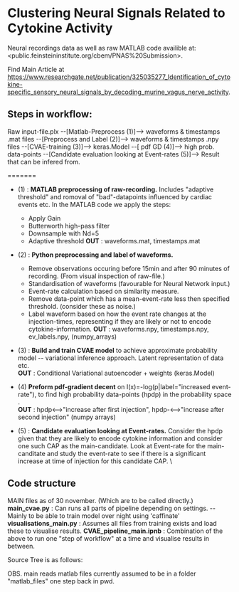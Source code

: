 

# Clustering Neural Signals Related to Cytokine Activity

Neural recordings data as well as raw MATLAB code availible at: 
<public.feinsteininstitute.org/cbem/PNAS%20Submission>.

Find Main Article at <https://www.researchgate.net/publication/325035277_Identification_of_cytokine-specific_sensory_neural_signals_by_decoding_murine_vagus_nerve_activity>. 

## Steps in workflow:

Raw input-file.plx --[Matlab-Preprocess (1)]--> waveforms & timestamps .mat files --[Preprocess and Label (2)]-->  waveforms & timestamps .npy files --[CVAE-training (3)]--> keras.Model 
--[ pdf GD (4)]--> high prob. data-points --[Candidate evaluation looking at Event-rates (5)]--> Result that can be infered from. 


=======
* (1) : **MATLAB preprocessing of raw-recording.** Includes "adaptive threshold" and romoval of "bad"-datapoints influenced by cardiac events etc. In the MATLAB code we apply the steps:
    * Apply Gain
    * Butterworth high-pass filter
    * Downsample with Nd=5
    * Adaptive threshold
**OUT** : waveforms.mat, timestamps.mat

* (2) : **Python preprocessing and label of waveforms.** 
    * Remove observations occuring before 15min and after 90 minutes of recording. (From visual inspection of raw-file.) 
    * Standardisation of waveforms (favourable for Neural Network input.)
    * Event-rate calculation based on similarity measure.
    * Remove data-point which has a mean-event-rate less then specified threshold. (consider these as noise.)
    * Label waveform based on how the event rate changes at the injection-times, representing if they are likely or not to encode cytokine-information.
**OUT** : waveforms.npy, timestamps.npy, ev_labels.npy, (numpy_arrays)

* (3) : **Build and train CVAE model** to achieve approximate probability model -- variational inference approach. Latent representation of data etc. \
**OUT** : Conditional Variational autoencoder + weights (keras.Model)

* (4) **Preform pdf-gradient decent** on I(x)=-log(p|label="increased event-rate"), to find high probability data-points (hpdp) in the probability space . \
**OUT** : hpdp<-->"increase after first injection", hpdp-<-->"increase after second injection" (numpy arrays)

* (5) : **Candidate evaluation looking at Event-rates.** Consider the hpdp given that they are likely to encode cytokine information and consider one such CAP as the main-candidate. Look at Event-rate for the main-canditate and study the event-rate to see if there is a significant increase at time of injection for this candidate CAP. \ 


## Code structure

MAIN files as of 30 november. (Which are to be called directly.)
**main_cvae.py** : Can runs all parts of pipeline depending on settings. -- Mainly to be able to train model over night using 'caffinate'
**visualisations_main.py** : Assumes all files from training exists and load these to visualise results.
**CVAE_pipeline_main.ipnb** : Combination of the above to run one "step of workflow" at a time and visualise results in between.

Source Tree is as follows: 


OBS. main reads matlab files currently assumed to be in a folder "matlab_files" one step back in pwd.
